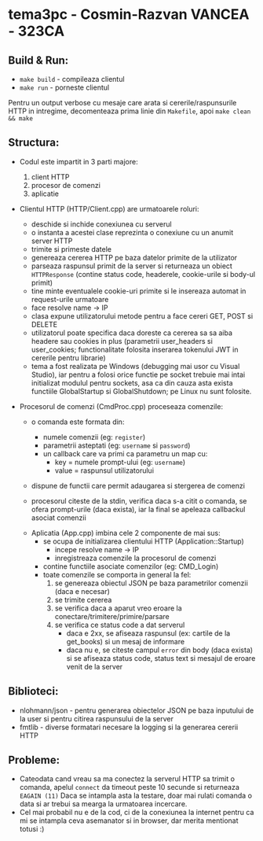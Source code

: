 # tema3pc - Cosmin-Razvan VANCEA - 323CA


Build & Run:
------------
* `make build` - compileaza clientul
* `make run`   - porneste clientul

Pentru un output verbose cu mesaje care arata si cererile/raspunsurile HTTP
in intregime, decomenteaza prima linie din `Makefile`, apoi `make clean && make`


Structura:
----------
* Codul este impartit in 3 parti majore:
  1. client HTTP
  2. procesor de comenzi
  3. aplicatie

* Clientul HTTP (HTTP/Client.cpp) are urmatoarele roluri:
  - deschide si inchide conexiunea cu serverul
  - o instanta a acestei clase reprezinta o conexiune cu un anumit server HTTP
  - trimite si primeste datele
  - genereaza cererea HTTP pe baza datelor primite de la utilizator
  - parseaza raspunsul primit de la server si returneaza un obiect `HTTPResponse`
  (contine status code, headerele, cookie-urile si body-ul primit)
  - tine minte eventualele cookie-uri primite si le insereaza automat in
  request-urile urmatoare
  - face resolve name -> IP
  - clasa expune utilizatorului metode pentru a face cereri GET, POST si DELETE
  - utilizatorul poate specifica daca doreste ca cererea sa sa aiba headere sau
  cookies in plus (parametrii user_headers si user_cookies; functionalitate
  folosita inserarea tokenului JWT in cererile pentru librarie)
  - tema a fost realizata pe Windows (debugging mai usor cu Visual Studio),
  iar pentru a folosi orice functie pe socket trebuie mai intai initializat
  modulul pentru sockets, asa ca din cauza asta exista functiile GlobalStartup
  si GlobalShutdown; pe Linux nu sunt folosite.

* Procesorul de comenzi (CmdProc.cpp) proceseaza comenzile:
  - o comanda este formata din:
    - numele comenzii (eg: `register`)
    - parametrii asteptati (eg: `username` si `password`)
    - un callback care va primi ca parametru un map cu:
      - key   = numele prompt-ului (eg: `username`)
      - value = raspunsul utilizatorului
    
  - dispune de functii care permit adaugarea si stergerea de comenzi
  - procesorul citeste de la stdin, verifica daca s-a citit o comanda,
  se ofera prompt-urile (daca exista), iar la final se apeleaza callbackul
  asociat comenzii

  * Aplicatia (App.cpp) imbina cele 2 componente de mai sus:
    - se ocupa de initializarea clientului HTTP (Application::Startup)
      - incepe resolve name -> IP
      - inregistreaza comenzile la procesorul de comenzi
    - contine functiile asociate comenzilor (eg: CMD_Login)
    - toate comenzile se comporta in general la fel:
      1. se genereaza obiectul JSON pe baza parametrilor comenzii (daca e necesar)
      2. se trimite cererea
      3. se verifica daca a aparut vreo eroare la conectare/trimitere/primire/parsare
      4. se verifica ce status code a dat serverul
         - daca e 2xx, se afiseaza raspunsul (ex: cartile de la get_books) si un mesaj
         de informare
         - daca nu e,  se citeste campul `error` din body (daca exista) si se afiseaza
         status code, status text si mesajul de eroare venit de la server


Biblioteci:
-----------
* nlohmann/json - pentru generarea obiectelor JSON pe baza inputului de la user
                  si pentru citirea raspunsului de la server
* fmtlib        - diverse formatari necesare la logging si la generarea cererii HTTP


Probleme:
---------
* Cateodata cand vreau sa ma conectez la serverul HTTP sa trimit o comanda,
apelul `connect` da timeout peste 10 secunde si returneaza `EAGAIN (11)`
Daca se intampla asta la testare, doar mai rulati comanda o data si ar trebui
sa mearga la urmatoarea incercare.
* Cel mai probabil nu e de la cod, ci de la conexiunea la internet pentru
ca mi se intampla ceva asemanator si in browser, dar merita mentionat totusi :)
